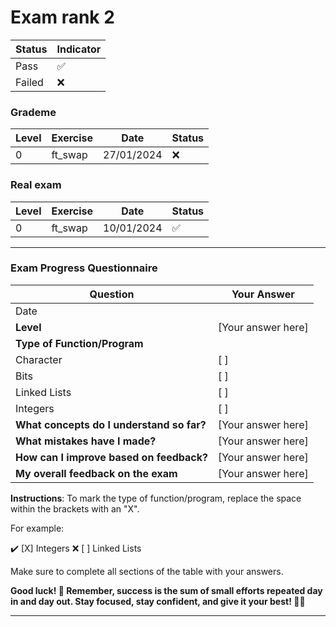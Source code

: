 # Exam rank 2 


| Status  | Indicator  |
|---------|------------|
| Pass    | ✅         |
| Failed  | ❌         |



### Grademe


| Level            |      Exercise      | Date             | Status        |
|------------------|--------------------|------------------|---------------|
| 0                |      ft_swap       | 27/01/2024       | ❌            |



### Real exam

| Level            |    Exercise      |      Date         | Status  |
|------------------|------------------|-------------------|---------|
| 0                | ft_swap          |   10/01/2024      |   ✅    |


---

### Exam Progress Questionnaire



| Question                                      | Your Answer |
|-----------------------------------------------|-------------|
| Date                                          |             |
| **Level**                                     | [Your answer here] |
| **Type of Function/Program**                  |  |
| Character                                     | [ ] |
| Bits                                          | [ ] |
| Linked Lists                                  | [ ] |
| Integers                                      | [ ] |
| **What concepts do I understand so far?**     | [Your answer here] |
| **What mistakes have I made?**                | [Your answer here] |
| **How can I improve based on feedback?**      | [Your answer here] |
| **My overall feedback on the exam**           | [Your answer here] |


**Instructions**: To mark the type of function/program, replace the space within the brackets with an "X". 

For example:

✔️ [X] Integers
❌ [ ] Linked Lists

Make sure to complete all sections of the table with your answers.


**Good luck! 🎯 Remember, success is the sum of small efforts repeated day in and day out. Stay focused, stay confident, and give it your best! 💪🏻**




---
